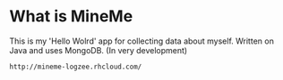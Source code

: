 # What is MineMe
This is my 'Hello Wolrd' app for collecting data about myself.
Written on Java and uses MongoDB. (In very development)

`http://mineme-logzee.rhcloud.com/`
